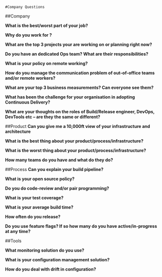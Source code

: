 	#Company Questions

##Company

**What is the best/worst part of your job?**

**Why do you work for <company>?**

**What are the top 3 projects your are working on or planning right now?**

**Do you have an dedicated Ops team? What are their responsibilities?**

**What is your policy on remote working?**

**How do you manage the communication problem of out-of-office teams and/or remote workers?**

**What are your top 3 business measurements? Can everyone see them?**

**What has been the challenge for your organisation in adopting Continuous Delivery?**

**What are your thoughts on the roles of Build/Release engineer, DevOps, DevTools etc – are they the same or different?**

##Product
**Can you give me a 10,000ft view of your infrastructure and architecture**

**What is the best thing about your product/process/infrastructure?**

**What is the worst thing about your product/process/infrastructure?** 

**How many teams do you have and what do they do?**

##Process
**Can you explain your build pipeline?**

**What is your open source policy?**

**Do you do code-review and/or pair programming?**

**What is your test coverage?**

**What is your average build time?**

**How often do you release?**

**Do you use feature flags? If so how many do you have active/in-progress at any time?**

##Tools

**What monitoring solution do you use?**

**What is your configuration management solution?**

**How do you deal with drift in configuration?**

